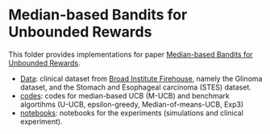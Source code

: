 # Median-based Bandits for Unbounded Rewards

This folder provides implementations for paper [Median-based Bandits for Unbounded Rewards](http://to_be_added.com). 

- [Data](https://github.com/chengsoonong/eheye/tree/master/UCB/M_UCB/Data): clinical dataset from [Broad Institute Firehouse](https://gdac.broadinstitute.org), namely the Glinoma dataset, and the Stomach and Esophageal carcinoma (STES) dataset.
- [codes](https://github.com/chengsoonong/eheye/tree/master/UCB/M_UCB/codes): codes for median-based UCB (M-UCB) and benchmark algortihms (U-UCB, epsilon-greedy, Median-of-means-UCB, Exp3)
- [notebooks](https://github.com/chengsoonong/eheye/tree/master/UCB/M_UCB/notebooks): notebooks for the experiments (simulations and clinical experiment).
